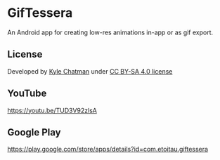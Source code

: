 # GifTessera
An Android app for creating low-res animations in-app or as gif export.

## License
Developed by [Kyle Chatman](http://www.kchatman.com) under [CC BY-SA 4.0 license](https://creativecommons.org/licenses/by-sa/4.0/ "Creative Commons")

## YouTube
https://youtu.be/TUD3V92zlsA

## Google Play
https://play.google.com/store/apps/details?id=com.etoitau.giftessera
